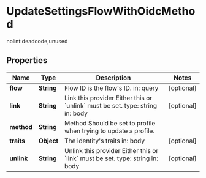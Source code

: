 

# UpdateSettingsFlowWithOidcMethod

nolint:deadcode,unused

## Properties

| Name | Type | Description | Notes |
|------------ | ------------- | ------------- | -------------|
|**flow** | **String** | Flow ID is the flow&#39;s ID.  in: query |  [optional] |
|**link** | **String** | Link this provider  Either this or &#x60;unlink&#x60; must be set.  type: string in: body |  [optional] |
|**method** | **String** | Method  Should be set to profile when trying to update a profile. |  |
|**traits** | **Object** | The identity&#39;s traits  in: body |  [optional] |
|**unlink** | **String** | Unlink this provider  Either this or &#x60;link&#x60; must be set.  type: string in: body |  [optional] |



